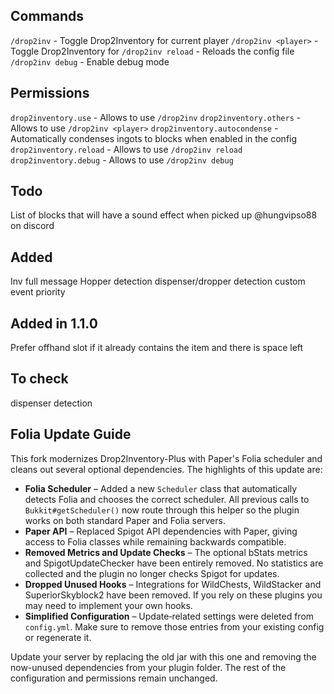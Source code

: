 ## Commands
`/drop2inv` - Toggle Drop2Inventory for current player
`/drop2inv <player>` - Toggle Drop2Inventory for <player>
`/drop2inv reload` - Reloads the config file
`/drop2inv debug` - Enable debug mode

## Permissions
`drop2inventory.use` - Allows to use `/drop2inv`
`drop2inventory.others` - Allows to use `/drop2inv <player>`
`drop2inventory.autocondense` - Automatically condenses ingots to blocks when enabled in the config
`drop2inventory.reload` - Allows to use `/drop2inv reload`
`drop2inventory.debug` - Allows to use `/drop2inv debug`

## Todo
List of blocks that will have a sound effect when picked up @hungvipso88 on discord

## Added
Inv full message
Hopper detection
dispenser/dropper detection
custom event priority

## Added in 1.1.0
Prefer offhand slot if it already contains the item and there is space left

## To check
dispenser detection

## Folia Update Guide
This fork modernizes Drop2Inventory-Plus with Paper's Folia scheduler and cleans
out several optional dependencies. The highlights of this update are:

- **Folia Scheduler** – Added a new `Scheduler` class that automatically detects
  Folia and chooses the correct scheduler. All previous calls to `Bukkit#getScheduler()`
  now route through this helper so the plugin works on both standard Paper and
  Folia servers.
- **Paper API** – Replaced Spigot API dependencies with Paper, giving access to
  Folia classes while remaining backwards compatible.
- **Removed Metrics and Update Checks** – The optional bStats metrics and
  SpigotUpdateChecker have been entirely removed. No statistics are collected and
  the plugin no longer checks Spigot for updates.
- **Dropped Unused Hooks** – Integrations for WildChests, WildStacker and
  SuperiorSkyblock2 have been removed. If you rely on these plugins you may need
  to implement your own hooks.
- **Simplified Configuration** – Update‑related settings were deleted from
  `config.yml`. Make sure to remove those entries from your existing config or
  regenerate it.

Update your server by replacing the old jar with this one and removing the
now-unused dependencies from your plugin folder. The rest of the configuration
and permissions remain unchanged.

